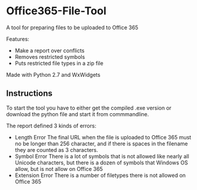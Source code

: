 Office365-File-Tool
===================

A tool for preparing files to be uploaded to Office 365

Features:
* Make a report over conflicts
* Removes restricted symbols
* Puts restricted file types in a zip file

Made with Python 2.7 and WxWidgets

Instructions
--------------------
To start the tool you have to either get the compiled .exe version 
or download the python file and start it from commmandline.

The report defined 3 kinds of errors:
* Length Error
  The final URL when the file is uploaded to Office 365 must no be longer than 256 character,
  and if there is spaces in the filename they are counted as 3 characters.
* Symbol Error
  There is a lot of symbols that is not allowed like nearly all Unicode characters,
  but there is a dozen of symbols that Windows OS allow, but is not allow on Office 365
* Extension Error
  There is a number of filetypes there is not allowed on Office 365
